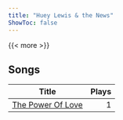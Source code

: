 ```yaml
---
title: "Huey Lewis & the News"
ShowToc: false
---
```


{{< more >}}

## Songs
Title | Plays 
----- | -----: 
[The Power Of Love](/songs/the-power-of-love) | 1

